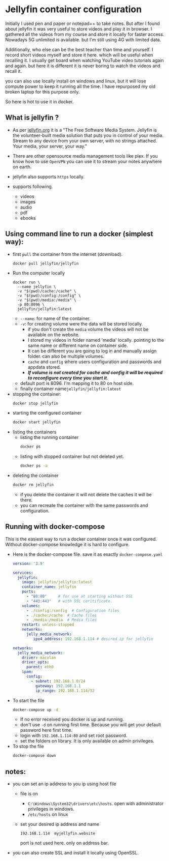 
# Jellyfin container configuration

Initially I used pen and paper or notepad++ to take notes. 
But after I found about jellyfin it was very useful to store videos and play it in browser.
I gathered all the videos from my course and store it locally for faster access. 
Nowadays 5G unlimited is available. but I'm still using 4G with limited data.

Additionally, who else can be the best teacher than time and yourself. I record short videos myself and store it here.
which will be useful when recalling it. I usually get board when watching YouTube video tutorials again and again.
but here it is different it is never boring to watch the videos and recall it.

you can also use locally install on windows and linux, but it will lose compute power to keep it running all the time.
I have repurposed my old broken laptop for this purpose only.

So here is hot to use it in docker.

## What is jellyfin ?
- As per [jellyfin.org](https://jellyfin.org/) it is a "The Free Software Media System.
Jellyfin is the volunteer-built media solution that puts you in control of your media. 
Stream to any device from your own server, with no strings attached. Your media, your server, your way."

- There are other opensource media management tools like plex. 
If you know how to use `OpenVPN` you can use it to stream your notes anywhere on earth.

- jellyfin also supports `https` locally.

- supports following.
  - videos
  - images
  - audio
  - pdf
  - ebooks
    

## Using command line to run a docker (simplest way):

- first `pull` the container from the internet (download).
    ``` 
    docker pull jellyfin/jellyfin 
    ```
- Run the computer locally
    ```
    docker run \
      --name jellyfin \
      -v "$(pwd)/cache:/cache" \
      -v "$(pwd)/config:/config" \
      -v "$(pwd)/media:/media" \
      -p 80:8096 \
      jellyfin/jellyfin:latest
    ```
  - `--name`: for name of the container.
  - `-v`: for creating volume were the data will be stored locally.
    - if you don't create the `media` volume the videos will not be available on the website.
    - I stored my videos in folder named 'media' locally. pointing to the same name or different name on container side. 
    - It can be different you are going to log in and manually assign folder. can also be multiple volumes. 
    - `cache` and `config` where users configuration and passwords and appdata stored. 
    - **_If volume is not created for cache and config it will be required to reconfigure every time you start it_**.
  - default port is 8096. I'm mapping it to 80 on host side.
  - finally container name`jellyfin/jellyfin:latest` 
- stopping the container:
    ```bash
    docker stop jellyfin
    ```
- starting the configured container
    ```bash
    docker start jellyfin
    ```
- listing the containers
  - listing the running container
    ```bash
    docker ps 
    ```
  - listing with stopped container but not deleted yet.
    ```bash
    docker ps -a
    ```
- deleting the container
    ``` bash
    docker rm jellyfin
    ```
  - if you delete the container it will not delete the caches it will be there. 
  - you can recreate the container with the same passwords and configuration.

## Running with docker-compose

This is the easiest way to run a docker container once it was configured. 
Without docker-compose knowledge it is hard to configure.

- Here is the docker-compose file. save it as exactly `docker-compose.yaml`
    ``` yaml
    version: '3.9'

    services:
      jellyfin:
        image: jellyfin/jellyfin:latest
        container_name: jellyfin
        ports:
          - "80:80"     # for use at starting without SSL
          - "443:443"   # with SSL ceritificate.
        volumes:
          - ./config:/config  # Configuration files
          - ./cache:/cache  # Cache files 
          - ./media:/media  # Media files
        restart: unless-stopped
        networks:
          jelly_media_network:
             ipv4_address: 192.168.1.114 # desired ip for jellyfin

    networks:
      jelly_media_network:
        driver: macvlan
        driver_opts:
          parent: eth0
        ipam:
          config:
            - subnet: 192.168.1.0/24
              gateway: 192.168.1.1
              ip_range: 192.168.1.114/32
    ```
- To start the file
    ``` bash
    docker-compose up -d
    ```
    - If no error received you docker is up and running.
    - don't use `-d` on running first time. Because you will get your default password here first time.
    - login with `192.168.1.114:80` and set root password.
    - set the folders on library. It is only available on admin privileges.
- To stop the file
    ```bash
    docker-compose down
    ```

## notes:

- you can set an ip address to you ip using host file
    - file is on 
      - `C:\Windows\System32\drivers\etc\hosts`. open with administrator privileges in windows.
      - `/etc/hosts` on linux
  
    - set your desired ip address and name
      ``` text
      192.168.1.114  myjellyfin.website
      ```
      port is not used here. only on address bar.
- you can also create SSL and install it locally using OpenSSL.